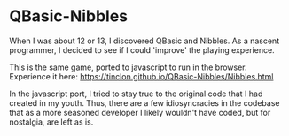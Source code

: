 # QBasic-Nibbles

When I was about 12 or 13, I discovered QBasic and Nibbles. As a nascent programmer, I decided to see if I could 'improve' the playing experience.

This is the same game, ported to javascript to run in the browser. Experience it here: https://tinclon.github.io/QBasic-Nibbles/Nibbles.html

In the javascript port, I tried to stay true to the original code that I had created in my youth. Thus, there are a few idiosyncracies in the codebase that as a more seasoned developer I likely wouldn't have coded, but for nostalgia, are left as is.
